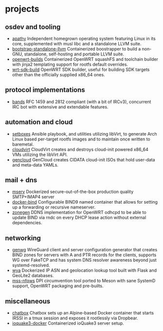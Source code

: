 # projects
## osdev and tooling
- [apathy](https://github.com/gottaeat/apathy)
  Independent homegrown operating system featuring Linux in its core,
  supplemented with musl libc and a standalone LLVM suite.
- [bootstrap-standalone-llvm](https://github.com/gottaeat/bootstrap-standalone-llvm)
  Containerized boostrapper to build a non-GNU, standalone, self-hosting and
  portable LLVM suite.
- [openwrt-builds](https://github.com/gottaeat/openwrt-builds)
  Containerized OpenWRT squashFS and toolchain builder with jinja2 templating
  support for rootfs default overrides.
- [wrt-sdk-build](https://github.com/gottaeat/wrt-sdk-build)
  OpenWRT SDK builder, useful for building SDK targets other than the officially
  supplied x86_64 ones.

## protocol implementations
- [bands](https://github.com/gottaeat/bands)
  RFC 1459 and 2812 compliant (with a bit of IRCv3), concurrent IRC bot with
  extensive and extendable features.

## automation and cloud 
- [setboxes](https://github.com/gottaeat/setboxes)
  Ansible playbook, and utilities utilizing libVirt, to generate Arch Linux
  based per-target rootfs images and to maintain once written to baremetal.
- [cloudvirt](https://github.com/gottaeat/cloudvirt)
  CloudVirt creates and destroys cloud-init powered x86_64 VMs utilizing the
  libVirt API.
- [gencloud](https://github.com/gottaeat/gencloud)
  GenCloud creates CIDATA cloud-init ISOs that hold user-data and meta-data
  YAMLs.

## mail + dns
- [mserv](https://github.com/gottaeat/mserv)
  Dockerized secure-out-of-the-box production quality SMTP+IMAP4 server
- [docker-bind](https://github.com/gottaeat/docker-bind)
  Configurable BIND9 named container that allows for setting up a forwarding or
  recursive nameserver.
- [zonegen](https://github.com/gottaeat/zonegen)
  DDNS implementation for OpenWRT odhcpd to be able to update BIND via rndc on
  every DHCP lease action without external dependencies.

## networking
- [genwg](https://github.com/gottaeat/genwg)
  WireGuard client and server configuration generator that creates BIND zones
  for servers with A and PTR records for the clients, supports WG over FakeTCP
  and has system DNS resolver awareness beyond just systemd-resolved.
- [wya](https://github.com/gottaeat/wya)
  Dockerized IP ASN and geolocation lookup tool built with Flask and GeoLite2
  databases.
- [mss-nfqws](https://github.com/gottaeat/mss-nfqws)
  DPI circumvention tool ported to Meson with sane SystemD support, OpenWRT
  packaging and pre-builts.

## miscellaneous
- [chatbox](https://github.com/gottaeat/chatbox)
  Chatbox sets up an Alpine-based Docker container that starts IRSSI in a tmux
  session and exposes it rootlessly via Dropbear.
- [ioquake3-docker](https://github.com/gottaeat/ioquake3-docker)
  Containerized ioQuake3 server setup.
